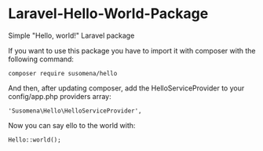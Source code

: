 # Laravel-Hello-World-Package
Simple "Hello, world!" Laravel package

If you want to use this package you have to import it with composer with the following command:

    composer require susomena/hello

And then, after updating composer, add the HelloServiceProvider to your config/app.php providers array:

    'Susomena\Hello\HelloServiceProvider',

Now you can say ello to the world with:

    Hello::world();

